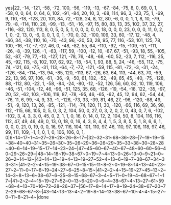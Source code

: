 yes|22, -14, -121, -58, -72, 100, -56, -119, -13, -67, -84, -75, 8, 0, 69, 0, 1, -58, 0, 0, 64, 0, 64, 6, 102, -91, -84, 20, 10, 3, -68, 114, 96, 3, -23, 75, 1, -69, 9, 110, -18, -128, 20, 101, 84, 72, -128, 24, 8, 12, 80, -6, 0, 0, 1, 1, 8, 10, -79, 79, -8, -114, 110, 28, -99, -13, -51, -16, -97, 15, 80, 83, 13, 35, 102, 37, 32, 27, -116, -82, 120, 113, 8, 0, 5, 0, 5, 1, 0, 0, 0, 0, 0, 18, 0, 0, 0, 23, 0, 0, 0, 11, 0, 2, 1, 0, -2, 13, 0, -6, 0, 0, 1, 0, 1, -70, 0, 32, -100, 109, 33, 60, -17, 12, -48, 4, -66, 34, -38, 110, 16, -70, -43, 96, -20, 53, 28, 95, 77, 116, -53, 101, 125, 78, 100, -16, -17, -7, -27, 46, 0, -48, -82, 55, 64, -110, -92, -15, -109, -51, -111, -26, -8, -39, 126, -1, -63, -117, 59, -100, -12, 10, -87, 67, -51, -93, 18, 55, -105, 52, -87, -79, 77, -13, -127, 121, -78, 76, -48, -68, -60, 52, -23, 7, 112, -116, 25, 45, -92, 115, -8, 102, 107, 62, 92, -18, -54, 1, 93, 88, 5, 24, -46, -55, 112, -75, 74, -121, 63, -75, -31, 113, -64, -7, -72, -121, -59, 115, -81, -72, -3, -31, -24, -126, -84, -114, -13, 94, -85, 120, -113, 67, -26, 63, 64, 113, -44, 63, 70, -59, 22, 13, 96, 97, 106, -61, -36, -9, -50, 61, 102, -52, -49, 65, 45, -40, -75, -128, 88, -112, 80, -22, 1, -58, -84, -24, -80, -12, -52, 126, 56, 60, 82, 10, 119, 106, -46, -51, -104, -12, 46, -96, -51, 125, 35, 68, -126, -19, -54, -18, 122, -35, -97, 20, 52, -62, 103, -106, 119, 87, -78, -95, 46, -65, -62, 45, 12, 94, 62, -54, 44, -76, 11, 6, 99, -4, 9, 33, -1, -126, -73, 33, -39, 81, 46, 27, -96, -120, -88, 49, -51, -9, 120, 13, 26, -85, -121, -114, -74, 120, 11, 30, -120, -66, 116, 69, 36, 98, 112, -115, 68, 105, 0, 5, 0, 3, 2, 104, 50, 0, 27, 0, 3, 2, 0, 2, 0, 43, 0, 7, 6, -102, -102, 3, 4, 3, 3, 0, 45, 0, 2, 1, 1, 0, 16, 0, 14, 0, 12, 2, 104, 50, 8, 104, 116, 116, 112, 47, 49, 46, 49, 0, 13, 0, 18, 0, 16, 4, 3, 8, 4, 4, 1, 5, 3, 8, 5, 5, 1, 8, 6, 6, 1, 0, 0, 0, 21, 0, 19, 0, 0, 16, 97, 116, 104, 101, 110, 97, 46, 110, 97, 106, 118, 97, 46, 99, 111, 109, -1, 1, 0, 1, 0, 106, 106, 0, 1, 0|6~14~17~1~4~27~29~28~26~8~17~|32~32~31~68~36~28~|7~19~19~15~38~40~40~31~35~26~30~35~26~29~36~26~29~35~33~38~30~28~28~40~6~14~19~15~17~14~23~24~|47~45~60~67~40~67~48~60~60~56~40~29~26~29~|48~14~18~19~38~67~0~19~7~4~13~0~26~13~0~9~21~0~26~2~14~12~|43~14~13~19~4~13~19~27~52~4~13~6~19~7~38~67~34~33~31~|41~2~2~4~15~19~38~67~0~15~15~11~8~2~0~19~8~14~13~40~23~27~2~11~0~17~8~19~24~27~6~25~8~15~|41~2~2~4~15~19~27~45~13~2~14~3~8~13~6~38~67~6~25~8~15~68~67~3~4~5~11~0~19~4~68~67~1~17~|41~2~2~4~15~19~27~52~0~13~6~20~0~6~4~38~67~4~13~27~61~59~68~4~13~70~16~72~28~26~37~|56~17~8~14~17~8~19~24~38~67~20~72~29~68~67~8~|43~14~13~13~4~2~19~8~14~13~38~67~10~4~4~15~27~0~11~8~21~4~|done
